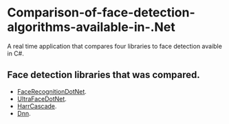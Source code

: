 # Comparison-of-face-detection-algorithms-available-in-.Net
A real time application that compares four libraries to face detection avaible in C#. 

## Face detection libraries that was compared. 

- [FaceRecognitionDotNet](https://github.com/takuya-takeuchi/FaceRecognitionDotNet).
- [UltraFaceDotNet](https://github.com/takuya-takeuchi/UltraFaceDotNet).
- [HarrCascade](https://github.com/shimat/opencvsharp).
- [Dnn](https://github.com/emgucv).



